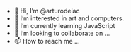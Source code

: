 - 👋 Hi, I’m @arturodelac
- 👀 I’m interested in art and computers.
- 🌱 I’m currently learning JavaScript
- 💞️ I’m looking to collaborate on ...
- 📫 How to reach me ...

<!---
arturodelac/arturodelac is a ✨ special ✨ repository because its `README.md` (this file) appears on your GitHub profile.
You can click the Preview link to take a look at your changes.
--->

